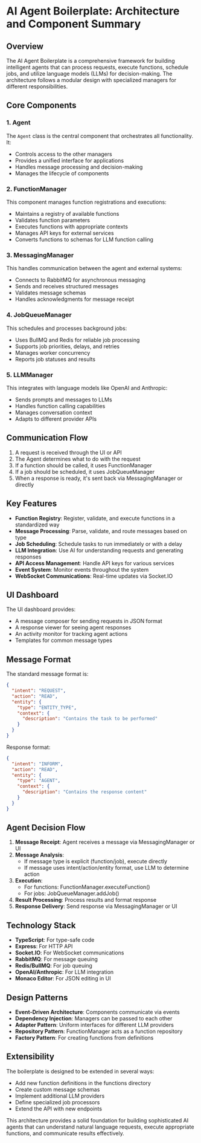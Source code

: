 # AI Agent Boilerplate: Architecture and Component Summary

## Overview

The AI Agent Boilerplate is a comprehensive framework for building intelligent agents that can process requests, execute functions, schedule jobs, and utilize language models (LLMs) for decision-making. The architecture follows a modular design with specialized managers for different responsibilities.

## Core Components

### 1. Agent

The `Agent` class is the central component that orchestrates all functionality. It:
- Controls access to the other managers
- Provides a unified interface for applications
- Handles message processing and decision-making
- Manages the lifecycle of components

### 2. FunctionManager

This component manages function registrations and executions:
- Maintains a registry of available functions
- Validates function parameters
- Executes functions with appropriate contexts
- Manages API keys for external services
- Converts functions to schemas for LLM function calling

### 3. MessagingManager

This handles communication between the agent and external systems:
- Connects to RabbitMQ for asynchronous messaging
- Sends and receives structured messages
- Validates message schemas
- Handles acknowledgments for message receipt

### 4. JobQueueManager

This schedules and processes background jobs:
- Uses BullMQ and Redis for reliable job processing
- Supports job priorities, delays, and retries
- Manages worker concurrency
- Reports job statuses and results

### 5. LLMManager

This integrates with language models like OpenAI and Anthropic:
- Sends prompts and messages to LLMs
- Handles function calling capabilities
- Manages conversation context
- Adapts to different provider APIs

## Communication Flow

1. A request is received through the UI or API
2. The Agent determines what to do with the request
3. If a function should be called, it uses FunctionManager
4. If a job should be scheduled, it uses JobQueueManager
5. When a response is ready, it's sent back via MessagingManager or directly

## Key Features

- **Function Registry**: Register, validate, and execute functions in a standardized way
- **Message Processing**: Parse, validate, and route messages based on type
- **Job Scheduling**: Schedule tasks to run immediately or with a delay
- **LLM Integration**: Use AI for understanding requests and generating responses
- **API Access Management**: Handle API keys for various services
- **Event System**: Monitor events throughout the system
- **WebSocket Communications**: Real-time updates via Socket.IO

## UI Dashboard

The UI dashboard provides:
- A message composer for sending requests in JSON format
- A response viewer for seeing agent responses
- An activity monitor for tracking agent actions
- Templates for common message types

## Message Format

The standard message format is:
```json
{
  "intent": "REQUEST",
  "action": "READ",
  "entity": {
    "type": "ENTITY_TYPE",
    "context": {
      "description": "Contains the task to be performed"
    }
  }
}
```

Response format:
```json
{
  "intent": "INFORM",
  "action": "READ",
  "entity": {
    "type": "AGENT",
    "context": {
      "description": "Contains the response content"
    }
  }
}
```

## Agent Decision Flow

1. **Message Receipt**: Agent receives a message via MessagingManager or UI
2. **Message Analysis**: 
   - If message type is explicit (function/job), execute directly
   - If message uses intent/action/entity format, use LLM to determine action
3. **Execution**:
   - For functions: FunctionManager.executeFunction()
   - For jobs: JobQueueManager.addJob()
4. **Result Processing**: Process results and format response
5. **Response Delivery**: Send response via MessagingManager or UI

## Technology Stack

- **TypeScript**: For type-safe code
- **Express**: For HTTP API
- **Socket.IO**: For WebSocket communications
- **RabbitMQ**: For message queuing
- **Redis/BullMQ**: For job queuing
- **OpenAI/Anthropic**: For LLM integration
- **Monaco Editor**: For JSON editing in UI

## Design Patterns

- **Event-Driven Architecture**: Components communicate via events
- **Dependency Injection**: Managers can be passed to each other
- **Adapter Pattern**: Uniform interfaces for different LLM providers
- **Repository Pattern**: FunctionManager acts as a function repository
- **Factory Pattern**: For creating functions from definitions

## Extensibility

The boilerplate is designed to be extended in several ways:
- Add new function definitions in the functions directory
- Create custom message schemas
- Implement additional LLM providers
- Define specialized job processors
- Extend the API with new endpoints

This architecture provides a solid foundation for building sophisticated AI agents that can understand natural language requests, execute appropriate functions, and communicate results effectively.